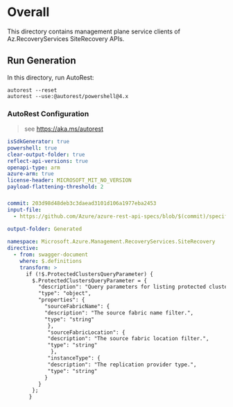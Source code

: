 # Overall
This directory contains management plane service clients of Az.RecoveryServices SiteRecovery APIs.

## Run Generation
In this directory, run AutoRest:
```
autorest --reset
autorest --use:@autorest/powershell@4.x
```

### AutoRest Configuration
> see https://aka.ms/autorest
``` yaml
isSdkGenerator: true
powershell: true
clear-output-folder: true
reflect-api-versions: true
openapi-type: arm
azure-arm: true
license-header: MICROSOFT_MIT_NO_VERSION
payload-flattening-threshold: 2
```

###
``` yaml
commit: 203d98d48deb3c3daead3101d106a1977eba2453
input-file:
  - https://github.com/Azure/azure-rest-api-specs/blob/$(commit)/specification/recoveryservicessiterecovery/resource-manager/Microsoft.RecoveryServices/stable/2024-10-01/service.json
  
output-folder: Generated

namespace: Microsoft.Azure.Management.RecoveryServices.SiteRecovery
directive:
  - from: swagger-document
    where: $.definitions
    transform: >
      if (!$.ProtectedClustersQueryParameter) {
        $.ProtectedClustersQueryParameter = {
          "description": "Query parameters for listing protected clusters",
          "type": "object",
          "properties": {
            "sourceFabricName": {
            "description": "The source fabric name filter.",
            "type": "string"
             },
             "sourceFabricLocation": {
             "description": "The source fabric location filter.",
             "type": "string"
              },
             "instanceType": {
             "description": "The replication provider type.",
             "type": "string"
            }
          }
        };
       }
```